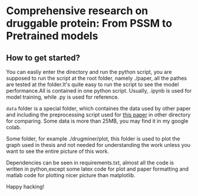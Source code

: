 # Comprehensive research on druggable protein: From PSSM to Pretrained models

## How to get started?

You can easliy enter the directory and run the python script, you are supposed to run the script at the root folder, namely ./paper, all the pathes are tested at the folder.It's quite easy to run the script to see the model performance.All is contained in one python script. Usually, .ipynb is used for model training, while .py is used for reference.

`data` folder is a special folder, which containes the data used by other paper and including the preprocessing script used for [this paper](https://doi.org/10.3390/ijms25084507) in other directory for comparing. Some data is more than 25MB, you may find it in my google colab.

Some folder, for example ./drugminer/plot, this folder is used to plot the graph used in thesis and not needed for understanding the work unless you want to see the entire picture of this work.

Dependencies can be seen in requirements.txt, almost all the code is written in python,except some latex code for plot and paper formatting and matlab code for plotting nicer picture than matplotlib.

Happy hacking!
